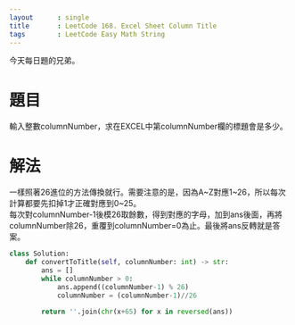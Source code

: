 ```yaml
---
layout      : single
title       : LeetCode 168. Excel Sheet Column Title
tags 		: LeetCode Easy Math String
---
```

今天每日題的兄弟。

# 題目
輸入整數columnNumber，求在EXCEL中第columnNumber欄的標題會是多少。

# 解法
一樣照著26進位的方法傳換就行。需要注意的是，因為A\~Z對應1\~26，所以每次計算都要先扣掉1才正確對應到0\~25。  
每次對columnNumber-1後模26取餘數，得到對應的字母，加到ans後面，再將columnNumber除26，重覆到columnNumber=0為止。最後將ans反轉就是答案。

```python
class Solution:
    def convertToTitle(self, columnNumber: int) -> str:
        ans = []
        while columnNumber > 0:
            ans.append((columnNumber-1) % 26)
            columnNumber = (columnNumber-1)//26

        return ''.join(chr(x+65) for x in reversed(ans))

```
